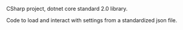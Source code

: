 CSharp project, dotnet core standard 2.0 library.  

Code to load and interact with settings from a standardized json file.